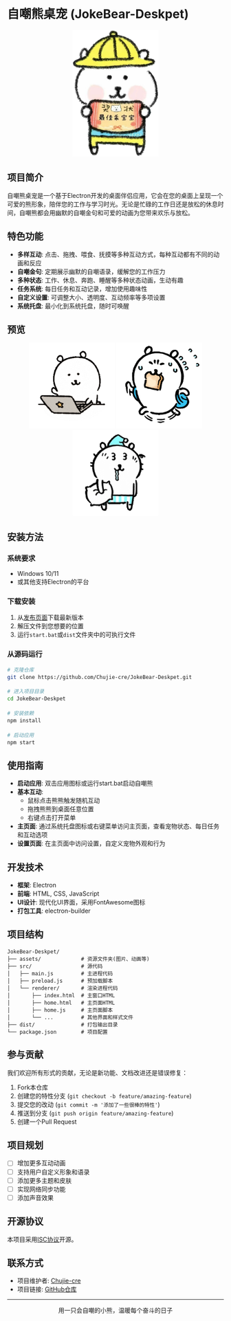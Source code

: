 # 自嘲熊桌宠 (JokeBear-Deskpet)

<p align="center">
  <img src="assets/pet.png" alt="自嘲熊桌宠" width="200"/>
</p>

## 项目简介

自嘲熊桌宠是一个基于Electron开发的桌面伴侣应用，它会在您的桌面上呈现一个可爱的熊形象，陪伴您的工作与学习时光。无论是忙碌的工作日还是放松的休息时间，自嘲熊都会用幽默的自嘲金句和可爱的动画为您带来欢乐与放松。

## 特色功能

- **多样互动**: 点击、拖拽、喂食、抚摸等多种互动方式，每种互动都有不同的动画和反应
- **自嘲金句**: 定期展示幽默的自嘲语录，缓解您的工作压力
- **多种状态**: 工作、休息、奔跑、睡醒等多种状态动画，生动有趣
- **任务系统**: 每日任务和互动记录，增加使用趣味性
- **自定义设置**: 可调整大小、透明度、互动频率等多项设置
- **系统托盘**: 最小化到系统托盘，随时可唤醒

## 预览

<p align="center">
  <img src="assets/自嘲熊work.gif" alt="自嘲熊工作" width="200"/>
  <img src="assets/自嘲熊run.gif" alt="自嘲熊奔跑" width="200"/>
  <img src="assets/自嘲熊睡醒.gif" alt="自嘲熊睡醒" width="200"/>
</p>

## 安装方法

### 系统要求
- Windows 10/11
- 或其他支持Electron的平台

### 下载安装
1. 从[发布页面](https://github.com/Chujie-cre/JokeBear-Deskpet/releases)下载最新版本
2. 解压文件到您想要的位置
3. 运行`start.bat`或`dist`文件夹中的可执行文件

### 从源码运行
```bash
# 克隆仓库
git clone https://github.com/Chujie-cre/JokeBear-Deskpet.git

# 进入项目目录
cd JokeBear-Deskpet

# 安装依赖
npm install

# 启动应用
npm start
```

## 使用指南

- **启动应用**: 双击应用图标或运行start.bat启动自嘲熊
- **基本互动**: 
  - 鼠标点击熊熊触发随机互动
  - 拖拽熊熊到桌面任意位置
  - 右键点击打开菜单
- **主页面**: 通过系统托盘图标或右键菜单访问主页面，查看宠物状态、每日任务和互动选项
- **设置页面**: 在主页面中访问设置，自定义宠物外观和行为

## 开发技术

- **框架**: Electron
- **前端**: HTML, CSS, JavaScript
- **UI设计**: 现代化UI界面，采用FontAwesome图标
- **打包工具**: electron-builder

## 项目结构

```
JokeBear-Deskpet/
├── assets/             # 资源文件夹(图片、动画等)
├── src/                # 源代码
│   ├── main.js         # 主进程代码
│   ├── preload.js      # 预加载脚本
│   └── renderer/       # 渲染进程代码
│       ├── index.html  # 主窗口HTML
│       ├── home.html   # 主页面HTML
│       ├── home.js     # 主页面脚本
│       └── ...         # 其他界面和样式文件
├── dist/               # 打包输出目录
└── package.json        # 项目配置
```

## 参与贡献

我们欢迎所有形式的贡献，无论是新功能、文档改进还是错误修复：

1. Fork本仓库
2. 创建您的特性分支 (`git checkout -b feature/amazing-feature`)
3. 提交您的改动 (`git commit -m '添加了一些很棒的特性'`)
4. 推送到分支 (`git push origin feature/amazing-feature`)
5. 创建一个Pull Request

## 项目规划

- [ ] 增加更多互动动画
- [ ] 支持用户自定义形象和语录
- [ ] 添加更多主题和皮肤
- [ ] 实现网络同步功能
- [ ] 添加声音效果

## 开源协议

本项目采用[ISC协议](LICENSE)开源。

## 联系方式

- 项目维护者: [Chujie-cre](https://github.com/Chujie-cre)
- 项目链接: [GitHub仓库](https://github.com/Chujie-cre/JokeBear-Deskpet)

---

<p align="center">用一只会自嘲的小熊，温暖每个奋斗的日子</p>
